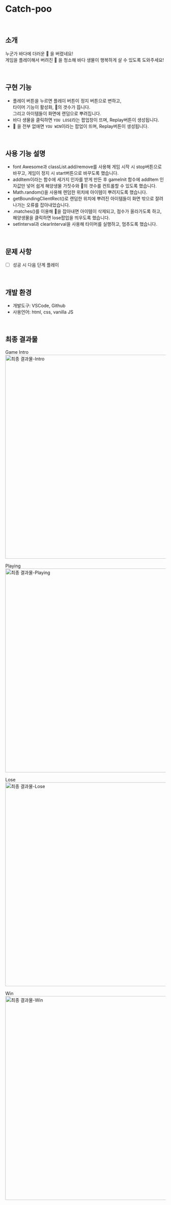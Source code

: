 # Catch-poo

<br>

## 소개
누군가 바다에 더러운 💩 을 버렸네요!<br />
게임을 플레이해서 버려진 💩 을 청소해 바다 생물이 행복하게 살 수 있도록 도와주세요!<br />

<br>

## 구현 기능
  - 플레이 버튼을 누르면 플레이 버튼이 정지 버튼으로 변하고,<br />
  타이머 기능이 활성화, 💩의 갯수가 뜹니다.<br />
  그리고 아이템들이 화면에 랜덤으로 뿌려집니다.
  - 바다 생물을 클릭하면 `YOU LOSE`라는 팝업창이 뜨며, Replay버튼이 생성됩니다.
  - 💩 을 전부 없애면 `YOU WIN`이라는 팝업이 뜨며, Replay버튼이 생성됩니다.

<br>

## 사용 기능 설명 
  - font Awesome과 classList.add/remove를 사용해 게임 시작 시 stop버튼으로 바꾸고, 게임이 정지 시 start버튼으로 바꾸도록 했습니다.
  - addItem이라는 함수에 세가지 인자를 받게 만든 후 gameInit 함수에 addItem 인자값만 넣어 쉽게 해양생물 가짓수와 💩의 갯수를 컨트롤할 수 있도록 했습니다.
  - Math.random()을 사용해 렌덤한 위치에 아이템이 뿌려지도록 했습니다.
  - getBoundingClientRect()로 랜덤한 위치에 뿌려진 아이템들이 화면 밖으로 잘려나가는 오류를 잡아내었습니다.
  - .matches()를 이용해 💩을 잡아내면 아이템이 삭제되고, 점수가 올라가도록 하고, 해양생물을 클릭하면 lose팝업을 띄우도록 했습니다.
  - setInterval과 clearInterval을 사용해 타이머를 실행하고, 멈추도록 했습니다.

<br>

## 문제 사항
  - [ ] 성공 시 다음 단계 플레이

<br>

## 개발 환경
  - 개발도구: VSCode, Github
  - 사용언어: html, css, vanilla JS

<br>

## 최종 결과물
Game Intro <br />
<img width="640" alt="최종 결과물-Intro" src="https://user-images.githubusercontent.com/93115007/160332276-02cc9770-b234-45e0-8c60-1eb2a67e6101.png">

Playing <br />
<img width="640" alt="최종 결과물-Playing" src="https://user-images.githubusercontent.com/93115007/160332417-a4a4e454-0ada-4aaf-aedc-e9e33010fdaf.png">

Lose<br />
<img width="640" alt="최종 결과물-Lose" src="https://user-images.githubusercontent.com/93115007/160332443-1d149b81-852c-4e45-8070-b51914475bc4.png">

Win<br />
<img width="640" alt="최종 결과물-Win" src="https://user-images.githubusercontent.com/93115007/160332471-e888bd59-3cfb-46b1-96b0-4fbf8df05a58.png">